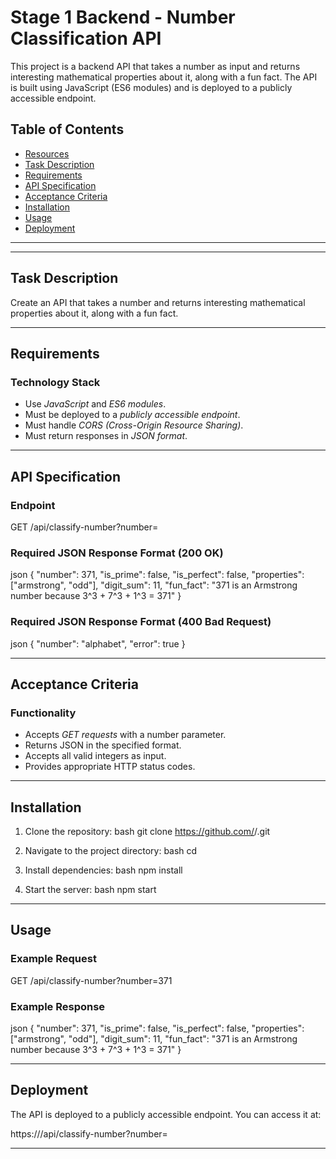 # Stage 1 Backend - Number Classification API

This project is a backend API that takes a number as input and returns interesting mathematical properties about it, along with a fun fact. The API is built using JavaScript (ES6 modules) and is deployed to a publicly accessible endpoint.

## Table of Contents
- [Resources](#resources)
- [Task Description](#task-description)
- [Requirements](#requirements)
- [API Specification](#api-specification)
- [Acceptance Criteria](#acceptance-criteria)
- [Installation](#installation)
- [Usage](#usage)
- [Deployment](#deployment)


---


---

## Task Description
Create an API that takes a number and returns interesting mathematical properties about it, along with a fun fact.

---

## Requirements

### Technology Stack
- Use *JavaScript* and *ES6 modules*.
- Must be deployed to a *publicly accessible endpoint*.
- Must handle *CORS (Cross-Origin Resource Sharing)*.
- Must return responses in *JSON format*.


---

## API Specification

### Endpoint

GET /api/classify-number?number=<number>


### Required JSON Response Format (200 OK)
json
{
  "number": 371,
  "is_prime": false,
  "is_perfect": false,
  "properties": ["armstrong", "odd"],
  "digit_sum": 11,
  "fun_fact": "371 is an Armstrong number because 3^3 + 7^3 + 1^3 = 371"
}


### Required JSON Response Format (400 Bad Request)
json
{
  "number": "alphabet",
  "error": true
}


---

## Acceptance Criteria

### Functionality
- Accepts *GET requests* with a number parameter.
- Returns JSON in the specified format.
- Accepts all valid integers as input.
- Provides appropriate HTTP status codes.


---

## Installation

1. Clone the repository:
   bash
   git clone https://github.com/<your-username>/<repository-name>.git
   

2. Navigate to the project directory:
   bash
   cd <repository-name>
   

3. Install dependencies:
   bash
   npm install
   

4. Start the server:
   bash
   npm start
   

---

## Usage

### Example Request

GET /api/classify-number?number=371


### Example Response
json
{
  "number": 371,
  "is_prime": false,
  "is_perfect": false,
  "properties": ["armstrong", "odd"],
  "digit_sum": 11,
  "fun_fact": "371 is an Armstrong number because 3^3 + 7^3 + 1^3 = 371"
}


---

## Deployment

The API is deployed to a publicly accessible endpoint. You can access it at:

https://<your-deployed-domain>/api/classify-number?number=<number>


---

